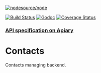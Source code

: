 [![nodesource/node](http://dockeri.co/image/silverwyrda/contacts)](https://registry.hub.docker.com/u/silverwyrda/contacts/)

[![Build Status](https://travis-ci.org/Quorumsco/contacts.svg)](https://travis-ci.org/Quorumsco/contacts) [![Godoc](http://img.shields.io/badge/godoc-reference-blue.svg?style=flat)](https://godoc.org/github.com/Quorumsco/contacts) [![Coverage Status](https://coveralls.io/repos/Quorumsco/contacts/badge.svg)](https://coveralls.io/r/Quorumsco/contacts)

### [API specification on Apiary](http://docs.quorums.apiary.io/)

# Contacts
Contacts managing backend.
